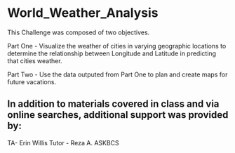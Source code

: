 # World_Weather_Analysis

This Challenge was composed of two objectives.

Part One - Visualize the weather of cities in varying geographic locations to determine the relationship between Longitude and Latitude in predicting that cities weather.

Part Two - Use the data outputed from Part One to plan and create maps for future vacations.

## In addition to materials covered in class and via online searches, additional support was provided by:

TA- Erin Willis
Tutor - Reza A.
ASKBCS

